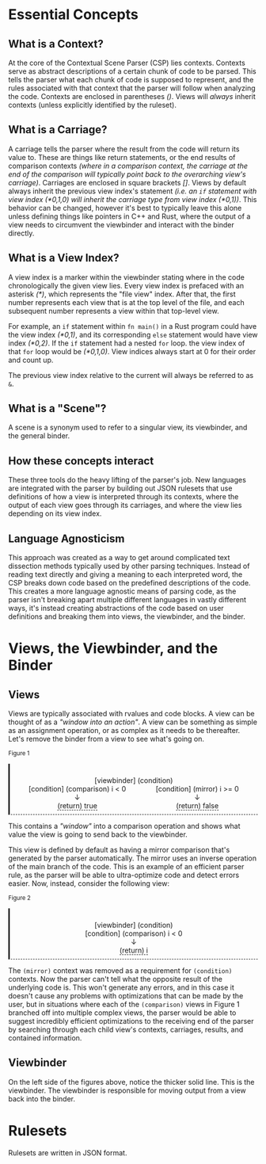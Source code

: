 # Essential Concepts

## What is a Context?
At the core of the Contextual Scene Parser (CSP) lies contexts. Contexts serve as abstract descriptions of a certain chunk of code to be parsed. This tells the parser what each chunk of code is supposed to represent, and the rules associated with that context that the parser will follow when analyzing the code. Contexts are enclosed in parentheses *()*. Views will *always* inherit contexts (unless explicitly identified by the ruleset). 

## What is a Carriage?
A carriage tells the parser where the result from the code will return its value to. These are things like return statements, or the end results of comparison contexts *(where in a comparison context, the carriage at the end of the comparison will typically point back to the overarching view's carriage)*.
Carriages are enclosed in square brackets *[]*. Views by default always inherit the previous view index's statement _(i.e. an `if` statement with view index (*0,1,0) will inherit the carriage type from view index (*0,1))_. This behavior can be changed, however it's best to typically leave this alone unless defining things like pointers in C++ and Rust, where the output of a view needs to circumvent the viewbinder and interact with the binder directly.  
## What is a View Index?
A view index is a marker within the viewbinder stating where in the code chronologically the given view lies. Every view index is prefaced with an asterisk _(*)_, which represents the "file view" index. After that, the first number represents each view that is at the top level of the file, and each subsequent number represents a view within that top-level view. 

For example, an `if` statement within `fn main()` in a Rust program could have the view index _(*0,1)_, and its corresponding `else` statement would have view index _(*0,2)_. If the `if` statement had a nested `for` loop. the view index of that `for` loop would be _(*0,1,0)_. View indices always start at 0 for their order and count up. 

The previous view index relative to the current will always be referred to as `&`. 

## What is a "Scene"?
A scene is a synonym used to refer to a singular view, its viewbinder, and the general binder. 
## How these concepts interact
These three tools do the heavy lifting of the parser's job. New languages are integrated with the parser by building out JSON rulesets that use definitions of how a view is interpreted through its contexts, where the output of each view goes through its carriages, and where the view lies depending on its view index.

## Language Agnosticism 
This approach was created as a way to get around complicated text dissection methods typically used by other parsing techniques. Instead of reading text directly and giving a meaning to each interpreted word, the CSP breaks down code based on the predefined descriptions of the code. This creates a more language agnostic means of parsing code, as the parser isn't breaking apart multiple different languages in vastly different ways, it's instead creating abstractions of the code based on user definitions and breaking them into views, the viewbinder, and the binder. 

# Views, the Viewbinder, and the Binder 

## Views

Views are typically associated with rvalues and code blocks. A view can be thought of as a _"window into an action"_. A view can be something as simple as an assignment operation, or as complex as it needs to be thereafter. Let's remove the binder from a view to see what's going on.

<sub>Figure 1</sub>
<div style="flex: 1 0 auto;display: flex;flex-direction: column;border-left: 3px solid;border-bottom: 1px dashed;padding: 8px 8px;">
    <br />
    <p style="margin: auto;">[viewbinder] (condition)</p>
    <div id="conditional" 
    style="flex: 1 0 auto;display:flex;justify-content: space-around">
        <div style="flex: 0 1 auto;display: flex;flex-direction: column">
            <p style="margin: auto">[condition] (comparison) i < 0</p>
            <p style="margin: auto">↓</p>
            <p style="margin: auto;border-bottom: 1px dashed">(return) true</p>
        </div>
        <div style="flex: 0 1 auto;display: flex;flex-direction: column">
            <p style="margin: auto">[condition] (mirror) i >= 0</p>
            <p style="margin: auto">↓</p>
        <p style="margin: auto;border-bottom: 1px dashed">(return) false</p>
        </div>
    </div>
</div>

This contains a _"window"_ into a comparison operation and shows what value the 
view is going to send back to the viewbinder. 

This view is defined by default as having a mirror comparison that's generated by the parser automatically. The mirror uses an inverse operation of the main branch of the code. This is an example of an efficient parser rule, as the parser will be able to ultra-optimize code and detect errors easier. Now, instead, consider the following view:

<sub>Figure 2</sub>
<div style="flex: 1 0 auto;display: flex;flex-direction: column;border-left: 3px solid;border-bottom: 1px dashed;padding: 8px 8px;">
    <br />
    <p style="margin: auto;">[viewbinder] (condition)</p>
    <div id="conditional" 
    style="flex: 1 0 auto;display:flex;justify-content: space-around">
        <div style="flex: 0 1 auto;display: flex;flex-direction: column">
            <p style="margin: auto">[condition] (comparison) i < 0</p>
            <p style="margin: auto">↓</p>
            <p style="margin: auto;border-bottom: 1px dashed">(return) i</p>
        </div>
	</div>
</div>

The `(mirror)` context was removed as a requirement for `(condition)` contexts. Now the parser can't tell what the opposite result of the underlying code is. This won't generate any errors, and in this case it doesn't cause any problems with optimizations that can be made by the user, but in situations where each of the `(comparison)` views in Figure 1 branched off into multiple complex views, the parser would be able to suggest incredibly efficient optimizations to the receiving end of the parser by searching through each child view's contexts, carriages, results, and contained information.

## Viewbinder
On the left side of the figures above, notice the thicker solid line. This is the viewbinder. The viewbinder is responsible for moving output from a view back into the binder. 

# Rulesets
Rulesets are written in JSON format. 